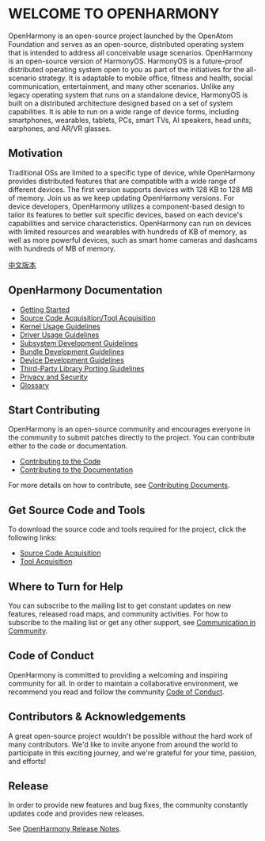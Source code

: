 # WELCOME TO OPENHARMONY
OpenHarmony is an open-source project launched by the OpenAtom Foundation and serves as an open-source, distributed operating system that is intended to address all conceivable usage scenarios. OpenHarmony is an open-source version of HarmonyOS.
HarmonyOS is a future-proof distributed operating system open to you as part of the initiatives for the all-scenario strategy. It is adaptable to mobile office, fitness and health, social communication, entertainment, and many other scenarios. Unlike any legacy operating system that runs on a standalone device, HarmonyOS is built on a distributed architecture designed based on a set of system capabilities. It is able to run on a wide range of device forms, including smartphones, wearables, tablets, PCs, smart TVs, AI speakers, head units, earphones, and AR/VR glasses.

## Motivation
Traditional OSs are limited to a specific type of device, while OpenHarmony provides distributed features that are compatible with a wide range of different devices. The first version supports devices with 128 KB to 128 MB of memory. Join us as we keep updating OpenHarmony versions.
For device developers, OpenHarmony utilizes a component-based design to tailor its features to better suit specific devices, based on each device's capabilities and service characteristics. OpenHarmony can run on devices with limited resources and wearables with hundreds of KB of memory, as well as more powerful devices, such as smart home cameras and dashcams with hundreds of MB of memory.

[中文版本](Readme-zh-cn.md)

## OpenHarmony Documentation
- [Getting Started](en/device-dev/quick-start/Readme-EN.md)
- [Source Code Acquisition/Tool Acquisition](en/device-dev/get-code/source-code-acquisition.md)
- [Kernel Usage Guidelines](en/device-dev/kernel/Readme-EN.md)
- [Driver Usage Guidelines](en/device-dev/driver/Readme-EN.md)
- [Subsystem Development Guidelines](en/device-dev/subsystems/Readme-EN.md)
- [Bundle Development Guidelines](en/device-dev/bundles/Readme-EN.md)
- [Device Development Guidelines](en/device-dev/guide/Readme-EN.md) 
- [Third-Party Library Porting Guidelines](en/device-dev/porting/Readme-EN.md)
- [Privacy and Security](en/device-dev/security/Readme-EN.md)
- [Glossary](en/device-dev/glossary/glossary.md)

## Start Contributing
OpenHarmony is an open-source community and encourages everyone in the community to submit patches directly to the project. You can contribute either to the code or documentation.
- [Contributing to the Code](en/contribute/contributing-code.md)
- [Contributing to the Documentation](en/contribute/documentation-contribution.md)

For more details on how to contribute, see [Contributing Documents](en/contribute).
## Get Source Code and Tools
To download the source code and tools required for the project, click the following links:
- [Source Code Acquisition](en/device-dev/get-code/source-code-acquisition.md)
- [Tool Acquisition](en/device-dev/get-code/acquiring-tools.md)

## Where to Turn for Help
You can subscribe to the mailing list to get constant updates on new features, released road maps, and community activities. For how to subscribe to the mailing list or get any other support, see [Communication in Community](https://gitee.com/openharmony/docs/tree/master/en/contribute/communication-in-community.md).

## Code of Conduct
OpenHarmony is committed to providing a welcoming and inspiring community for all. In order to maintain a collaborative environment, we recommend you read and follow the community [Code of Conduct](https://gitee.com/openharmony/docs/blob/master/en/contribute/code-of-conduct.md). 

## Contributors & Acknowledgements
A great open-source project wouldn't be possible without the hard work of many contributors. We'd like to invite anyone from around the world to participate in this exciting journey, and we're grateful for your time, passion, and efforts!

## Release
In order to provide new features and bug fixes, the community constantly updates code and provides new releases.

See [OpenHarmony Release Notes](en/release-notes/OpenHarmony-Release-Notes.md).